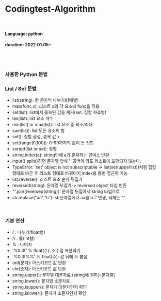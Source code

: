 # Codingtest-Algorithm
<br>

#### Language: python
#### duration: 2022.01.05~

<br>
<br>

### 사용한 Python 문법
### List / Set 문법
* list(string): 한 문자씩 나누기([]배열)
* map(func,x): 리스트 x의 각 요소에 func을 적용
* set(list): list에서 중복된 값을 제거(set: 집합 자료형)
* len(list): list 요소 개수
* min(list) or max(list): list 요소 중 최소/최대 
* sum(list): list 모든 요소의 합
* set(): 집합 생성, 중복 값 x
* set(range(0,100)): 0-99까지의 값이 든 집합
* sorted(list or set): 정렬
* string.index(a): string안에 a가 존재하는 인덱스 반환
* input().split()하면 문자열 앞에 ' '공백이 와도 리스트에 포함되지 않는다.
* TypeError: 'set' object is not subscriptable -> list(set(upperlist))처럼 집합형태로 바꾼 후 리스트 형태로 바꿔야지 index를 통한 접근이 가능
* list.reverse(): 리스트 요소 순서 뒤집기
* reversed(string): 문자열 뒤집기-> reversed object 타입 반환
* "".join(reversed(string)): 문자열 뒤집어서 string 타입으로
* str.replace("aa","b"): str문자열에서 aa를 b로 변경, 삭제는 ""

<br>

### 기본 연산
* / : 나누기(float형)
* // : 몫(int형)
*  % : 나머지
* '%0.3f' % float(수): 소수점 표현하기
* '%0.3f%%' % float(수): 값 뒤에 % 붙음
* ord(문자): 아스키코드 값 반환
* chr(숫자): 아스키코드 값 반환
* string.upper(): 문자열 대문자로 (string에 원하는문자열)
* string.lower(): 문자열 소문자로
* string.isupper(): 문자가 대문자인지 확인
* string.islower(): 문자가 소문자인지 확인